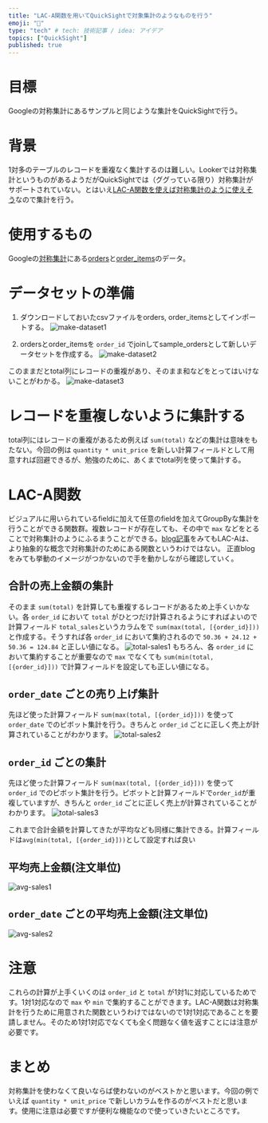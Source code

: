 ```yaml
---
title: "LAC-A関数を用いてQuickSightで対象集計のようなものを行う"
emoji: "🐙"
type: "tech" # tech: 技術記事 / idea: アイデア
topics: ["QuickSight"]
published: true
---
```


# 目標

Googleの対称集計にあるサンプルと同じような集計をQuickSightで行う。

# 背景

1対多のテーブルのレコードを重複なく集計するのは難しい。Lookerでは対称集計というものがあるようだがQuickSightでは（ググっている限り）対称集計がサポートされていない。とはいえ[LAC-A関数を使えば対称集計のように使えそう](https://aws.amazon.com/jp/blogs/news/create-advanced-insights-using-level-aware-calculations-in-amazon-quicksight/)なので集計を行う。

# 使用するもの

Googleの[対称集計](https://cloud.google.com/looker/docs/best-practices/understanding-symmetric-aggregates?hl=ja)にある[orders](/images/quicksight-sym-agg/orders.csv)と[order_items](/images/quicksight-sym-agg/order_items.csv)のデータ。

# データセットの準備

1. ダウンロードしておいたcsvファイルをorders, order_itemsとしてインポートする。
![make-dataset1](/images/quicksight-sym-agg/make-dataset1.png)

1. ordersとorder_itemsを `order_id` でjoinしてsample_ordersとして新しいデータセットを作成する。
![make-dataset2](/images/quicksight-sym-agg/make-dataset2.png)

このままだとtotal列にレコードの重複があり、そのまま和などをとってはいけないことがわかる。
![make-dataset3](/images/quicksight-sym-agg/make-dataset3.png)

# レコードを重複しないように集計する

total列にはレコードの重複があるため例えば `sum(total)` などの集計は意味をもたない。今回の例は `quantity * unit_price` を新しい計算フィールドとして用意すれば回避できるが、勉強のために、あくまでtotal列を使って集計する。

# LAC-A関数

ビジュアルに用いられているfieldに加えて任意のfieldを加えてGroupByな集計を行うことができる関数群。複数レコードが存在しても、その中で `max` などをとることで対称集計のようにふるまうことができる。[blog記事](https://aws.amazon.com/jp/blogs/news/create-advanced-insights-using-level-aware-calculations-in-amazon-quicksight/)をみてもLAC-Aは、より抽象的な概念で対称集計のためにある関数というわけではない。
正直blogをみても挙動のイメージがつかないので手を動かしながら確認していく。

## 合計の売上金額の集計

そのまま `sum(total)` を計算しても重複するレコードがあるため上手くいかない。各 `order_id` において `total` がひとつだけ計算されるようにすればよいので計算フィールド `total_sales`というカラムをで `sum(max(total, [{order_id}]))` と作成する。そうすれば各 `order_id` において集約されるので `50.36 + 24.12 + 50.36 = 124.84` と正しい値になる。
![total-sales1](/images/quicksight-sym-agg/total-sales1.png)
もちろん、各 `order_id` において集約することが重要なので `max` でなくても `sum(min(total, [{order_id}]))` で計算フィールドを設定しても正しい値になる。

## `order_date` ごとの売り上げ集計

先ほど使った計算フィールド `sum(max(total, [{order_id}]))` を使って `order_date` でのピボット集計を行う。きちんと `order_id` ごとに正しく売上が計算されていることがわかります。
![total-sales2](/images/quicksight-sym-agg/total-sales2.png)

## `order_id` ごとの集計

先ほど使った計算フィールド `sum(max(total, [{order_id}]))` を使って `order_id` でのピボット集計を行う。ピボットと計算フィールドで`order_id`が重複していますが、きちんと `order_id` ごとに正しく売上が計算されていることがわかります。
![total-sales3](/images/quicksight-sym-agg/total-sales3.png)

これまで合計金額を計算してきたが平均なども同様に集計できる。計算フィールドは`avg(min(total, [{order_id}]))`として設定すれば良い

## 平均売上金額(注文単位)
![avg-sales1](/images/quicksight-sym-agg/avg-sales1.png)

## `order_date` ごとの平均売上金額(注文単位)
![avg-sales2](/images/quicksight-sym-agg/avg-sales2.png)

# 注意

これらの計算が上手くいくのは `order_id` と `total` が1対1に対応しているためです。1対1対応なので `max` や `min` で集約することができます。LAC-A関数は対称集計を行うために用意された関数というわけではないので1対1対応であることを要請しません。そのため1対1対応でなくても全く問題なく値を返すことには注意が必要です。

# まとめ

対称集計を使わなくて良いならば使わないのがベストかと思います。今回の例でいえば `quantity * unit_price` で新しいカラムを作るのがベストだと思います。使用に注意は必要ですが便利な機能なので使っていきたいところです。
